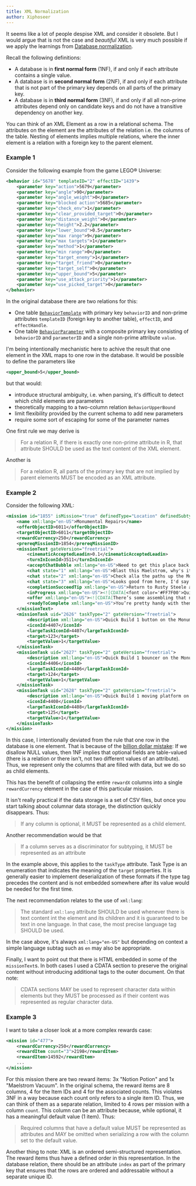 ```yaml
---
title: XML Normalization
author: Xiphoseer
---
```


It seems like a lot of people despise XML and consider it obsolete. But
I would argue that is not the case and _beautiful_ XML is very much possible
if we apply the learnings from [Database normalization].

Recall the following definitions:

- A database is in **first normal form** (1NF), if and only if each attribute contains a single value.
- A database is in **second normal form** (2NF), if and only if each attribute that is not part of the
  primary key depends on all parts of the primary key.
- A database is in **third normal form** (3NF), if and only if all all non-prime attributes depend only on
  candidate keys and do not have a transitive dependency on another key.

You can think of an XML Element as a row in a relational schema. The attributes on
the element are the attributes of the relation i.e. the columns of the table. Nesting
of elements implies multiple relations, where the inner element is a relation with
a foreign key to the parent element.

### Example 1

Consider the following example from the game LEGO&reg; Universe:

```xml
<behavior id="5678" templateID="2" effectID="1439">
    <parameter key="action">5679</parameter>
    <parameter key="angle">90</parameter>
    <parameter key="angle_weight">0</parameter>
    <parameter key="blocked action">5685</parameter>
    <parameter key="check_env">1</parameter>
    <parameter key="clear_provided_target">0</parameter>
    <parameter key="distance_weight">0</parameter>
    <parameter key="height">2.2</parameter>
    <parameter key="lower_bound">0.5</parameter>
    <parameter key="max range">9</parameter>
    <parameter key="max targets">1</parameter>
    <parameter key="method">1</parameter>
    <parameter key="min range">0</parameter>
    <parameter key="target_enemy">1</parameter>
    <parameter key="target_friend">0</parameter>
    <parameter key="target_self">0</parameter>
    <parameter key="upper_bound">5</parameter>
    <parameter key="use_attack_priority">1</parameter>
    <parameter key="use_picked_target">0</parameter>
</behavior>
```

In the original database there are two relations for this:

- One table [`BehaviorTemplate`] with primary key `behaviorID` and non-prime attributes
  `templateID` (foreign key to another table), `effectID`, and `effectHandle`.
- One table [`BehaviorParameter`] with a composite primary key consisting of
  `behaviorID` and `parameterID` and a single non-prime attribute `value`.

I'm being intentionally mechanistic here to achive the result that one
element in the XML maps to one row in the database. It would be possible
to define the parameters like

```xml
<upper_bound>5</upper_bound>
```

but that would: 

- introduce structural ambiguity, i.e. when parsing, it's difficult to
  detect which child elements are parameters
- theoretically mapping to a two-column relation `BehaviorUpperBound`
- limit flexibility provided by the current schema to add new parameters
- require some sort of escaping for some of the parameter names

One first rule we may derive is

> For a relation R, if there is exactly one non-prime attribute in
> R, that attribute SHOULD be used as the text content of the XML element.

Another is

> For a relation R, all parts of the primary key that are not implied
> by parent elements MUST be encoded as an XML attribute.

### Example 2

Consider the following XML:

```xml
<mission id="1855" isMission="true" definedType="Location" definedSubtype="Avant Gardens" uiSortOrder="240" legoScore="20" gateVersion="nexustower">
    <name xml:lang="en-US">Monumental Repairs</name>
    <offerObjectID>6011</offerObjectID>
    <targetObjectID>6011</targetObjectID>
    <rewardCurrency>250</rewardCurrency>
    <prereqMissionID>1854</prereqMissionID>
    <missionText gateVersion="freetrial">
        <cinematicAcceptedLeadin>0.1</cinematicAcceptedLeadin>
        <turnInIconId>3511</turnInIconId>
        <acceptChatBubble xml:lang="en-US">Need to get this place back on track!</acceptChatBubble>
        <chat state="1" xml:lang="en-US">Blast this Maelstrom, why's it have ta be so chaotic?</chat>
        <chat state="2" xml:lang="en-US">Check alla the paths up the Monument - it gets tricky up there!</chat>
        <chat state="3" xml:lang="en-US">Looks good from here, I'd say.</chat>
        <completionSucceedTip xml:lang="en-US">Return to Rusty Steele at the base of the Monument.</completionSucceedTip>
        <inProgress xml:lang="en-US"><![CDATA[<font color='#FF7F00'>Quick Build 1 button, 1 bouncer, and 1 moving platform</font> on the Monument.]]></inProgress>
        <offer xml:lang="en-US"><![CDATA[There’s some assembling that needs to be done! <font color='#FF7F00'>Quick Build 1 button, 1 bouncer, and 1 moving platform</font> up there!]]></offer>
        <readyToComplete xml:lang="en-US">You’re pretty handy with them bricks, pal! The Assembly Faction would be lucky to have you!</readytoComplete>
    </missionText>
    <missionTask uid="2626" taskType="2" gateVersion="freetrial">
        <description xml:lang="en-US">Quick Build 1 button on the Monument.</description>
        <iconId>4407</iconId>
        <largeTaskIconId>4407</largeTaskIconId>
        <target>123</target>
        <targetValue>1</targetValue>
    </missionTask>
    <missionTask uid="2627" taskType="2" gateVersion="freetrial">
        <description xml:lang="en-US">Quick Build 1 bouncer on the Monument.</description>
        <iconId>4406</iconId>
        <largeTaskIconId>4406</largeTaskIconId>
        <target>124</target>
        <targetValue>1</targetValue>
    </missionTask>
    <missionTask uid="2628" taskType="2" gateVersion="freetrial">
        <description xml:lang="en-US">Quick Build 1 moving platform on the Monument.</description>
        <iconId>4408</iconId>
        <largeTaskIconId>4408</largeTaskIconId>
        <target>125</target>
        <targetValue>1</targetValue>
    </missionTask>
</mission>
```

In this case, I intentionally deviated from the rule that one row in the database
is one element. That is because of the [billion dollar mistake]: If we disallow
NULL values, then 1NF implies that optional fields are table-valued (there is
a relation or there isn't, not two different values of an attribute). Thus, we
represent only the columns that are filled with data, but we do so as child elements.

This has the benefit of collapsing the entire `rewardX` columns into a single
`rewardCurrency` element in the case of this particular mission.

It isn't really practical if the data storage is a set of CSV files, but once
you start talking about columnar data storage, the distinction quickly disappears.
Thus:

> If any column is optional, it MUST be represented as a child element.

Another recommendation would be that

> If a column serves as a discriminator for subtyping, it MUST be represented as an attribute

In the example above, this applies to the `taskType` attribute. Task Type is an
enumeration that indicates the meaning of the `target` properties. It is generally
easier to implement deserialization of these formats if the type tag precedes the
content and is not embedded somewhere after its value would be needed for the first
time.

The next recommendation relates to the use of `xml:lang`:

> The standard `xml:lang` attribute SHOULD be used whenever there is text content
> int the element and its children and it is guaranteed to be text in one language.
> In that case, the most precise language tag SHOULD be used.

In the case above, it's always `xml:lang="en-US"` but depending on context a simple
language subtag such as `en` may also be appropriate.

Finally, I want to point out that there is HTML embedded in some of the `missionText`s.
In both cases I used a CDATA section to preserve the original content without
introducing additional tags to the outer document. On that note:

> CDATA sections MAY be used to represent character data within elements but they MUST
> be processed as if their content was represented as regular character data.

### Example 3

I want to take a closer look at a more complex rewards case:

```xml
<mission id="477">
    <rewardCurrency>250</rewardCurrency>
    <rewardItem count="3">2198</rewardItem>
    <rewardItem>14592</rewardItem>
    ...
</mission>
```

For this mission there are two reward items: 3x "Notion Potion" and 1x "Maelstrom Vacuum".
In the original schema, the reward items are 8 columns, 4 for the Item IDs and 4 for the
associated counts. This violates 3NF in a way because each count only refers to a single
item ID. Thus, we can think of them as a separate relation, limited to 4 rows per mission
with a column `count`. This column can be an attribute because, while optional, it has
a meaningful default value (1 item). Thus:

> Required columns that have a default value MUST be represented as attributes and MAY be
> omitted when serializing a row with the column set to the default value.

Another thing to note: XML is an ordered semi-structured representation. The reward items
thus have a defined order in this representation. In the database relation, there should
be an attribute `index` as part of the primary key that ensures that the rows are ordered
and addressable without a separate unique ID.

[Database normalization]: https://en.wikipedia.org/wiki/Database_normalization
[`BehaviorTemplate`]: https://docs.lu-dev.net/en/latest/database/BehaviorTemplate.html
[`BehaviorParameter`]: https://docs.lu-dev.net/en/latest/database/BehaviorParameter.html
[billion dollar mistake]: https://en.wikipedia.org/wiki/Tony_Hoare#Research_and_career